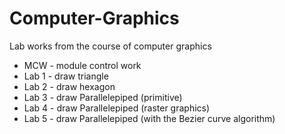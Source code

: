 # Computer-Graphics
Lab works from the course of computer graphics
* MCW - module control work
* Lab 1 - draw triangle
* Lab 2 - draw hexagon
* Lab 3 - draw Parallelepiped (primitive)
* Lab 4 - draw Parallelepiped (raster graphics)
* Lab 5 - draw Parallelepiped (with the Bezier curve algorithm)
